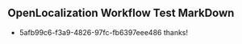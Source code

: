 ## OpenLocalization Workflow Test MarkDown
* 5afb99c6-f3a9-4826-97fc-fb6397eee486 thanks!

<!--HONumber=Jul16_HO4-->


